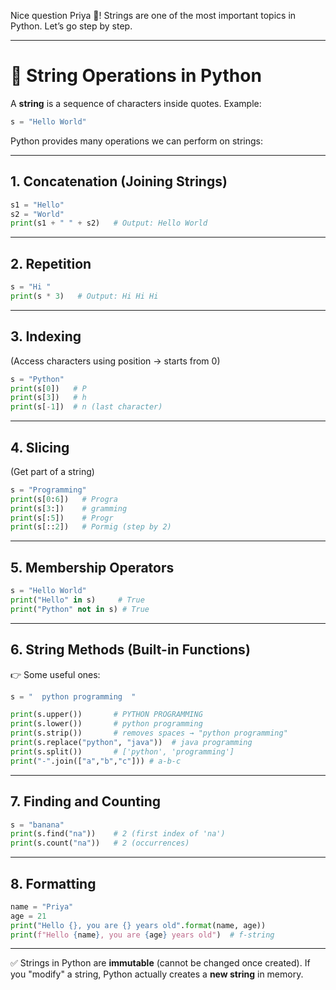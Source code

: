 Nice question Priya 🌸! Strings are one of the most important topics in Python. Let’s go step by step.

---

# 🔹 **String Operations in Python**

A **string** is a sequence of characters inside quotes.
Example:

```python
s = "Hello World"
```

Python provides many operations we can perform on strings:

---

## 1. **Concatenation (Joining Strings)**

```python
s1 = "Hello"
s2 = "World"
print(s1 + " " + s2)   # Output: Hello World
```

---

## 2. **Repetition**

```python
s = "Hi "
print(s * 3)   # Output: Hi Hi Hi 
```

---

## 3. **Indexing**

(Access characters using position → starts from 0)

```python
s = "Python"
print(s[0])   # P
print(s[3])   # h
print(s[-1])  # n (last character)
```

---

## 4. **Slicing**

(Get part of a string)

```python
s = "Programming"
print(s[0:6])   # Progra
print(s[3:])    # gramming
print(s[:5])    # Progr
print(s[::2])   # Pormig (step by 2)
```

---

## 5. **Membership Operators**

```python
s = "Hello World"
print("Hello" in s)     # True
print("Python" not in s) # True
```

---

## 6. **String Methods (Built-in Functions)**

👉 Some useful ones:

```python
s = "  python programming  "

print(s.upper())       # PYTHON PROGRAMMING
print(s.lower())       # python programming
print(s.strip())       # removes spaces → "python programming"
print(s.replace("python", "java"))  # java programming
print(s.split())       # ['python', 'programming']
print("-".join(["a","b","c"])) # a-b-c
```

---

## 7. **Finding and Counting**

```python
s = "banana"
print(s.find("na"))    # 2 (first index of 'na')
print(s.count("na"))   # 2 (occurrences)
```

---

## 8. **Formatting**

```python
name = "Priya"
age = 21
print("Hello {}, you are {} years old".format(name, age))
print(f"Hello {name}, you are {age} years old")  # f-string
```

---

✅ Strings in Python are **immutable** (cannot be changed once created).
If you "modify" a string, Python actually creates a **new string** in memory.
